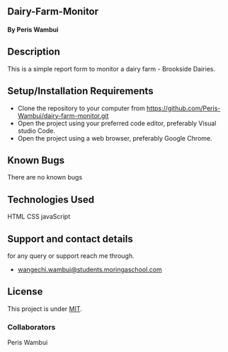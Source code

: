 ## Dairy-Farm-Monitor
####  By Peris Wambui
## Description
This is a simple report form to monitor a dairy farm - Brookside Dairies.
## Setup/Installation Requirements
* Clone the repository to your computer from 
       https://github.com/Peris-Wambui/dairy-farm-monitor.git
* Open the project using your preferred code editor, preferably Visual studio Code.
* Open the project using a web browser, preferably Google Chrome.
## Known Bugs
There are no known bugs
## Technologies Used
HTML 
CSS
javaScript
## Support and contact details
for any query or support reach me through.
* wangechi.wambui@students.moringaschool.com
## License
This project is under [MIT](LICENSE).
### Collaborators
Peris Wambui